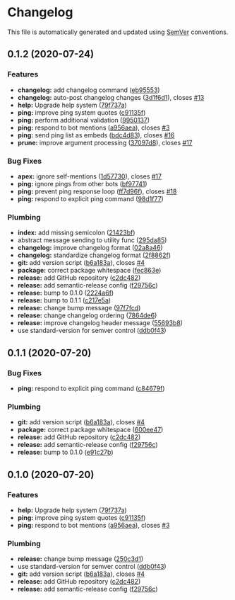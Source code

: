 # Changelog

This file is automatically generated and updated using [SemVer](https://semver.org) conventions.



## 0.1.2 (2020-07-24)


### Features

* **changelog:** add changelog command ([eb95553](https://github.com/danfoy/shodan-discord/commit/eb95553000e2ce02c4ac9d08c7fec055191b2fa2))
* **changelog:** auto-post changelog changes ([3d1f6d1](https://github.com/danfoy/shodan-discord/commit/3d1f6d1077ce739c2cd77ddc9b4f7186d3f023c1)), closes [#13](https://github.com/danfoy/shodan-discord/issues/13)
* **help:** Upgrade help system ([79f737a](https://github.com/danfoy/shodan-discord/commit/79f737ab3fbc1520ea29e91a4c4a1fdfbc7a4664))
* **ping:** improve ping system quotes ([c91135f](https://github.com/danfoy/shodan-discord/commit/c91135fe2650cbbc1092c956c4be0f5f8c17544d))
* **ping:** perform additional validation ([9950137](https://github.com/danfoy/shodan-discord/commit/9950137633b63f8b5c311afb6cee0a2f81411c95))
* **ping:** respond to bot mentions ([a956aea](https://github.com/danfoy/shodan-discord/commit/a956aeaa825f469db1aa2ac5c8293cb26788a165)), closes [#3](https://github.com/danfoy/shodan-discord/issues/3)
* **ping:** send ping list as embeds ([bdc4d83](https://github.com/danfoy/shodan-discord/commit/bdc4d83070f53303485c6b94cb6fa9d3a4d98a1d)), closes [#16](https://github.com/danfoy/shodan-discord/issues/16)
* **prune:** improve argument processing ([37097d8](https://github.com/danfoy/shodan-discord/commit/37097d8a751c6c75df59061bf667f524709d71a7)), closes [#17](https://github.com/danfoy/shodan-discord/issues/17)


### Bug Fixes

* **apex:** ignore self-mentions ([1d57730](https://github.com/danfoy/shodan-discord/commit/1d577303bf0e97f0227e327eb59af35a5f71e0ce)), closes [#17](https://github.com/danfoy/shodan-discord/issues/17)
* **ping:** ignore pings from other bots ([bf97741](https://github.com/danfoy/shodan-discord/commit/bf97741af5c6f55a07be6cc769a201993ef560ac))
* **ping:** prevent ping response loop ([ff7d96f](https://github.com/danfoy/shodan-discord/commit/ff7d96fc82563c4b439378aab8bd6de05f6809b0)), closes [#18](https://github.com/danfoy/shodan-discord/issues/18)
* **ping:** respond to explicit ping command ([98d1f77](https://github.com/danfoy/shodan-discord/commit/98d1f779ca366221aa772601c05c1e4d268ff09d))


### Plumbing

* **index:** add missing semicolon ([21423bf](https://github.com/danfoy/shodan-discord/commit/21423bfc4063078c10154162a67069dfc875fae7))
* abstract message sending to utility func ([295da85](https://github.com/danfoy/shodan-discord/commit/295da85bbf4f50c2deb6eed0fa4ff7d1259d1f57))
* **changelog:** improve changelog format ([02a8a46](https://github.com/danfoy/shodan-discord/commit/02a8a4622ea29bde167c3c875ad95ca04e661b76))
* **changelog:** standardize changelog format ([2f8862f](https://github.com/danfoy/shodan-discord/commit/2f8862f1c969f3eaccd237a2e29793b3bfc1a7f7))
* **git:** add version script ([b6a183a](https://github.com/danfoy/shodan-discord/commit/b6a183ab2fbdeef431c3deec451b8e031a2c426b)), closes [#4](https://github.com/danfoy/shodan-discord/issues/4)
* **package:** correct package whitespace ([fec863e](https://github.com/danfoy/shodan-discord/commit/fec863eb0efd1d07252dc41861fd5ce5490198e4))
* **release:** add GitHub repository ([c2dc482](https://github.com/danfoy/shodan-discord/commit/c2dc48298182fa72fecd70ee737947f59f698847))
* **release:** add semantic-release config ([f29756c](https://github.com/danfoy/shodan-discord/commit/f29756cd682a3c415c71e03b57c1a2c1fcf96ff4))
* **release:** bump to 0.1.0 ([2224a6f](https://github.com/danfoy/shodan-discord/commit/2224a6f6ab0e64a7da3de65824a59a95f9eebd5b))
* **release:** bump to 0.1.1 ([c217e5a](https://github.com/danfoy/shodan-discord/commit/c217e5af6ec642f72c4651df1ad7375df8d5f0a6))
* **release:** change bump message ([97f7fcd](https://github.com/danfoy/shodan-discord/commit/97f7fcd9087950d280518eaee5384b9d5be31afa))
* **release:** change changelog ordering ([7864de6](https://github.com/danfoy/shodan-discord/commit/7864de6a3b423cfeb2de3ff570ab780ca39b6055))
* **release:** improve changelog header message ([55693b8](https://github.com/danfoy/shodan-discord/commit/55693b8bc8dc28ac510511abe0a1a717fccace99))
* use standard-version for semver control ([ddb0f43](https://github.com/danfoy/shodan-discord/commit/ddb0f432f81156c332d4d6ac4d5dbc357be1a590))

## 0.1.1 (2020-07-20)


### Bug Fixes

* **ping:** respond to explicit ping command ([c84679f](https://github.com/danfoy/shodan-discord/commit/c84679f5d8707be465853a6454fa8cf50826a076))


### Plumbing

* **git:** add version script ([b6a183a](https://github.com/danfoy/shodan-discord/commit/b6a183ab2fbdeef431c3deec451b8e031a2c426b)), closes [#4](https://github.com/danfoy/shodan-discord/issues/4)
* **package:** correct package whitespace ([600ee47](https://github.com/danfoy/shodan-discord/commit/600ee47ba4fc11eca04f260a220001b35d6998f1))
* **release:** add GitHub repository ([c2dc482](https://github.com/danfoy/shodan-discord/commit/c2dc48298182fa72fecd70ee737947f59f698847))
* **release:** add semantic-release config ([f29756c](https://github.com/danfoy/shodan-discord/commit/f29756cd682a3c415c71e03b57c1a2c1fcf96ff4))
* **release:** bump to 0.1.0 ([e91c27b](https://github.com/danfoy/shodan-discord/commit/e91c27b9b3f82e35fc96545ce18f101f3fc53044))

## 0.1.0 (2020-07-20)


### Features

* **help:** Upgrade help system ([79f737a](https://github.com/danfoy/shodan-discord/commit/79f737ab3fbc1520ea29e91a4c4a1fdfbc7a4664))
* **ping:** improve ping system quotes ([c91135f](https://github.com/danfoy/shodan-discord/commit/c91135fe2650cbbc1092c956c4be0f5f8c17544d))
* **ping:** respond to bot mentions ([a956aea](https://github.com/danfoy/shodan-discord/commit/a956aeaa825f469db1aa2ac5c8293cb26788a165)), closes [#3](https://github.com/danfoy/shodan-discord/issues/3)


### Plumbing

* **release:** change bump message ([250c3d1](https://github.com/danfoy/shodan-discord/commit/250c3d1b5d3e654d47b50cc5cce96bfb7b6f373f))
* use standard-version for semver control ([ddb0f43](https://github.com/danfoy/shodan-discord/commit/ddb0f432f81156c332d4d6ac4d5dbc357be1a590))
* **git:** add version script ([b6a183a](https://github.com/danfoy/shodan-discord/commit/b6a183ab2fbdeef431c3deec451b8e031a2c426b)), closes [#4](https://github.com/danfoy/shodan-discord/issues/4)
* **release:** add GitHub repository ([c2dc482](https://github.com/danfoy/shodan-discord/commit/c2dc48298182fa72fecd70ee737947f59f698847))
* **release:** add semantic-release config ([f29756c](https://github.com/danfoy/shodan-discord/commit/f29756cd682a3c415c71e03b57c1a2c1fcf96ff4))
